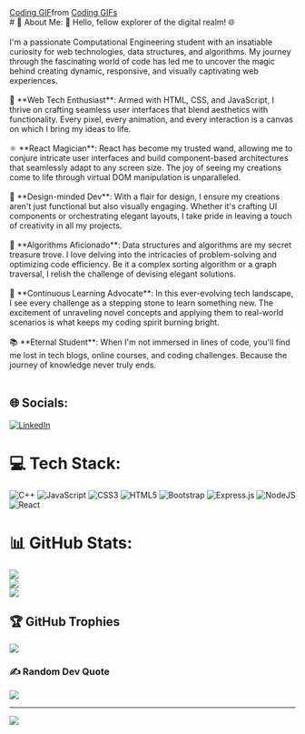 <!--[![MasterHead](https://tenor.com/view/coding-gif-27705874)](https://arjungirish.io)-->
<div class="tenor-gif-embed" data-postid="27705874" data-share-method="host" data-aspect-ratio="1.33333" data-width="100%"><a href="https://tenor.com/view/coding-gif-27705874">Coding GIF</a>from <a href="https://tenor.com/search/coding-gifs">Coding GIFs</a></div> <script type="text/javascript" async src="https://tenor.com/embed.js"></script>
# 💫 About Me:
👋 Hello, fellow explorer of the digital realm! 🌐<br><br>I'm a passionate Computational Engineering student with an insatiable curiosity for web technologies, data structures, and algorithms. My journey through the fascinating world of code has led me to uncover the magic behind creating dynamic, responsive, and visually captivating web experiences.<br><br>🚀 **Web Tech Enthusiast**: Armed with HTML, CSS, and JavaScript, I thrive on crafting seamless user interfaces that blend aesthetics with functionality. Every pixel, every animation, and every interaction is a canvas on which I bring my ideas to life.<br><br>⚛️ **React Magician**: React has become my trusted wand, allowing me to conjure intricate user interfaces and build component-based architectures that seamlessly adapt to any screen size. The joy of seeing my creations come to life through virtual DOM manipulation is unparalleled.<br><br>🎨 **Design-minded Dev**: With a flair for design, I ensure my creations aren't just functional but also visually engaging. Whether it's crafting UI components or orchestrating elegant layouts, I take pride in leaving a touch of creativity in all my projects.<br><br>🧠 **Algorithms Aficionado**: Data structures and algorithms are my secret treasure trove. I love delving into the intricacies of problem-solving and optimizing code efficiency. Be it a complex sorting algorithm or a graph traversal, I relish the challenge of devising elegant solutions.<br><br>🌱 **Continuous Learning Advocate**: In this ever-evolving tech landscape, I see every challenge as a stepping stone to learn something new. The excitement of unraveling novel concepts and applying them to real-world scenarios is what keeps my coding spirit burning bright.<br><br>📚 **Eternal Student**: When I'm not immersed in lines of code, you'll find me lost in tech blogs, online courses, and coding challenges. Because the journey of knowledge never truly ends.<br><br>


## 🌐 Socials:
[![LinkedIn](https://img.shields.io/badge/LinkedIn-%230077B5.svg?logo=linkedin&logoColor=white)](https://www.linkedin.com/in/arjun-girish/) 

# 💻 Tech Stack:
![C++](https://img.shields.io/badge/c++-%2300599C.svg?style=for-the-badge&logo=c%2B%2B&logoColor=white) ![JavaScript](https://img.shields.io/badge/javascript-%23323330.svg?style=for-the-badge&logo=javascript&logoColor=%23F7DF1E) ![CSS3](https://img.shields.io/badge/css3-%231572B6.svg?style=for-the-badge&logo=css3&logoColor=white) ![HTML5](https://img.shields.io/badge/html5-%23E34F26.svg?style=for-the-badge&logo=html5&logoColor=white) ![Bootstrap](https://img.shields.io/badge/bootstrap-%23563D7C.svg?style=for-the-badge&logo=bootstrap&logoColor=white) ![Express.js](https://img.shields.io/badge/express.js-%23404d59.svg?style=for-the-badge&logo=express&logoColor=%2361DAFB) ![NodeJS](https://img.shields.io/badge/node.js-6DA55F?style=for-the-badge&logo=node.js&logoColor=white) ![React](https://img.shields.io/badge/react-%2320232a.svg?style=for-the-badge&logo=react&logoColor=%2361DAFB)
# 📊 GitHub Stats:
![](https://github-readme-stats.vercel.app/api?username=arjungirish01&theme=dark&hide_border=false&include_all_commits=false&count_private=false)<br/>
![](https://github-readme-streak-stats.herokuapp.com/?user=arjungirish01&theme=dark&hide_border=false)<br/>
![](https://github-readme-stats.vercel.app/api/top-langs/?username=arjungirish01&theme=dark&hide_border=false&include_all_commits=false&count_private=false&layout=compact)

## 🏆 GitHub Trophies
![](https://github-profile-trophy.vercel.app/?username=arjungirish01&theme=radical&no-frame=false&no-bg=true&margin-w=4)

### ✍️ Random Dev Quote
![](https://quotes-github-readme.vercel.app/api?type=horizontal&theme=radical)

---
[![](https://visitcount.itsvg.in/api?id=arjungirish01&icon=0&color=0)](https://visitcount.itsvg.in)
